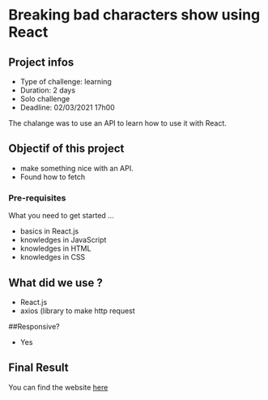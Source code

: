 # Breaking bad characters show using React

## Project infos 

- Type of challenge: learning
- Duration: 2 days
- Solo challenge
- Deadline: 02/03/2021 17h00

The chalange was to use an API to learn how to use it with React.

## Objectif of this project

- make something nice with an API.
- Found how to fetch

### Pre-requisites 

What you need to get started ...

- basics in React.js
- knowledges in JavaScript
- knowledges in HTML
- knowledges in CSS

## What did we use ?
- React.js
- axios (library to make http request

##Responsive?
- Yes

## Final Result
You can find the website [here](https://nalessoaxel.github.io/breaking-bad-api/)

